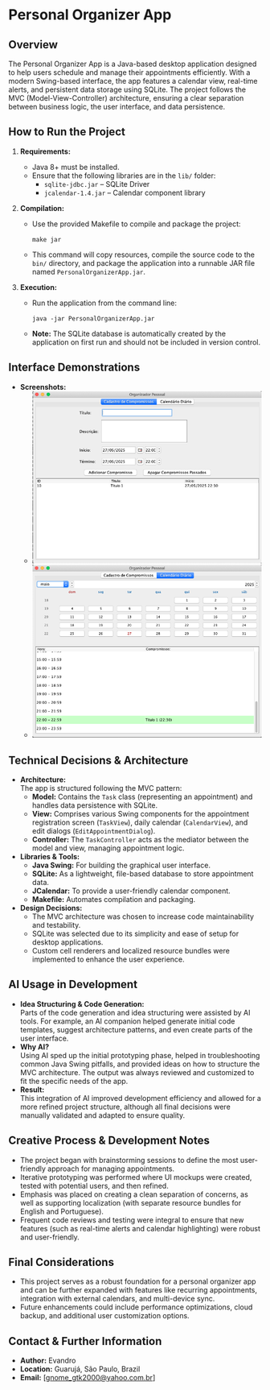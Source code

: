# Personal Organizer App

## Overview
The Personal Organizer App is a Java-based desktop application designed to help users schedule and manage their appointments efficiently. With a modern Swing-based interface, the app features a calendar view, real-time alerts, and persistent data storage using SQLite. The project follows the MVC (Model-View-Controller) architecture, ensuring a clear separation between business logic, the user interface, and data persistence.

## How to Run the Project

1. **Requirements:**
   - Java 8+ must be installed.
   - Ensure that the following libraries are in the `lib/` folder:
     - `sqlite-jdbc.jar` – SQLite Driver
     - `jcalendar-1.4.jar` – Calendar component library

2. **Compilation:**
   - Use the provided Makefile to compile and package the project:
     ```
     make jar
     ```
   - This command will copy resources, compile the source code to the `bin/` directory, and package the application into a runnable JAR file named `PersonalOrganizerApp.jar`.

3. **Execution:**
   - Run the application from the command line:
     ```
     java -jar PersonalOrganizerApp.jar
     ```
   - **Note:** The SQLite database is automatically created by the application on first run and should not be included in version control.

## Interface Demonstrations
- **Screenshots:**  
  - ![Main Screen](screenshots/main_screen.png)
  - ![Calendar View](screenshots/calendar_view.png)

## Technical Decisions & Architecture
- **Architecture:**  
  The app is structured following the MVC pattern:
  - **Model:** Contains the `Task` class (representing an appointment) and handles data persistence with SQLite.
  - **View:** Comprises various Swing components for the appointment registration screen (`TaskView`), daily calendar (`CalendarView`), and edit dialogs (`EditAppointmentDialog`).
  - **Controller:** The `TaskController` acts as the mediator between the model and view, managing appointment logic.
- **Libraries & Tools:**
  - **Java Swing:** For building the graphical user interface.
  - **SQLite:** As a lightweight, file-based database to store appointment data.
  - **JCalendar:** To provide a user-friendly calendar component.
  - **Makefile:** Automates compilation and packaging.
- **Design Decisions:**
  - The MVC architecture was chosen to increase code maintainability and testability.
  - SQLite was selected due to its simplicity and ease of setup for desktop applications.
  - Custom cell renderers and localized resource bundles were implemented to enhance the user experience.

## AI Usage in Development
- **Idea Structuring & Code Generation:**  
  Parts of the code generation and idea structuring were assisted by AI tools. For example, an AI companion helped generate initial code templates, suggest architecture patterns, and even create parts of the user interface.  
- **Why AI?**  
  Using AI sped up the initial prototyping phase, helped in troubleshooting common Java Swing pitfalls, and provided ideas on how to structure the MVC architecture. The output was always reviewed and customized to fit the specific needs of the app.
- **Result:**  
  This integration of AI improved development efficiency and allowed for a more refined project structure, although all final decisions were manually validated and adapted to ensure quality.

## Creative Process & Development Notes
- The project began with brainstorming sessions to define the most user-friendly approach for managing appointments.
- Iterative prototyping was performed where UI mockups were created, tested with potential users, and then refined.
- Emphasis was placed on creating a clean separation of concerns, as well as supporting localization (with separate resource bundles for English and Portuguese).
- Frequent code reviews and testing were integral to ensure that new features (such as real-time alerts and calendar highlighting) were robust and user-friendly.

## Final Considerations
- This project serves as a robust foundation for a personal organizer app and can be further expanded with features like recurring appointments, integration with external calendars, and multi-device sync.
- Future enhancements could include performance optimizations, cloud backup, and additional user customization options.

## Contact & Further Information
- **Author:** Evandro
- **Location:** Guarujá, São Paulo, Brazil
- **Email:** [gnome_gtk2000@yahoo.com.br]

